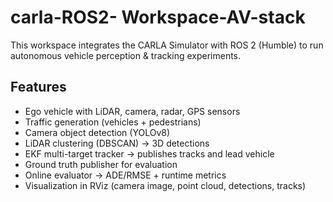 # carla-ROS2- Workspace-AV-stack
This workspace integrates the CARLA Simulator with ROS 2 (Humble) to run autonomous vehicle perception & tracking experiments.

## Features

- Ego vehicle with LiDAR, camera, radar, GPS sensors
- Traffic generation (vehicles + pedestrians)
- Camera object detection (YOLOv8)
- LiDAR clustering (DBSCAN) → 3D detections
- EKF multi-target tracker → publishes tracks and lead vehicle
- Ground truth publisher for evaluation
- Online evaluator → ADE/RMSE + runtime metrics
- Visualization in RViz (camera image, point cloud, detections, tracks)

